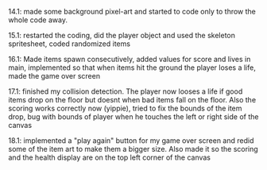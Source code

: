 14.1: made some background pixel-art and started to code only to throw the whole code away.

15.1: restarted the coding, did the player object and used the skeleton spritesheet, coded randomized items

16.1: Made items spawn consecutively, added values for score and lives in main, implemented so that when items hit the ground the player loses a life, made the game over screen

17.1: finished my collision detection. The player now looses a life if good items drop on the floor but doesnt when bad items fall on the floor. Also the scoring works correctly now (yippie), tried to fix the bounds of the item drop, bug with bounds of player when he touches the left or right side of the canvas 

18.1: implemented a "play again" button for my game over screen and redid some of the item art to make them a bigger size. Also made it so the scoring and the health display are on the top left corner of the canvas























   
